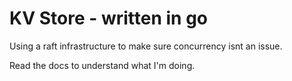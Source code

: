 # KV Store - written in go

Using a raft infrastructure to make sure concurrency isnt an issue.

Read the docs to understand what I'm doing.
